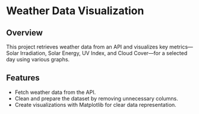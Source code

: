 # Weather Data Visualization

## Overview
This project retrieves weather data from an API and visualizes key metrics—Solar Irradiation, Solar Energy, UV Index, and Cloud Cover—for a selected day using various graphs.

## Features
- Fetch weather data from the API.
- Clean and prepare the dataset by removing unnecessary columns.
- Create visualizations with Matplotlib for clear data representation.
